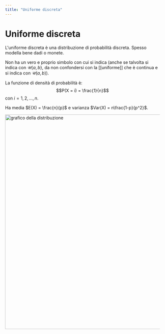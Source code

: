 ```yaml
---
title: "Uniforme discreta"
---
```

# Uniforme discreta
L'uniforme discreta è una distribuzione di probabilità discreta.
Spesso modella bene dadi o monete.

Non ha un vero e proprio simbolo con cui si indica (anche se talvolta si indica con $\mathcal{U}\{a, b\}$, da non confondersi con la [[uniforme]] che è continua e si indica con $\mathcal{U}(a, b)$).

La funzione di densità di probabilità è:
$$P(X = i) = \frac{1}{n}$$
con $i = 1, 2, \ldots, n$.

Ha media $E(X) = \frac{n}{p}$ e varianza $Var(X) = n\frac{1-p}{p^2}$.

<img src="https://www.statisticshowto.com/wp-content/uploads/2015/04/negative-bimonial.png" alt="grafico della distribuzione" width=700>
